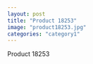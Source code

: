 ```yaml
---
layout: post
title: "Product 18253"
image: "product18253.jpg"
categories: "category1"
---
```

Product 18253
